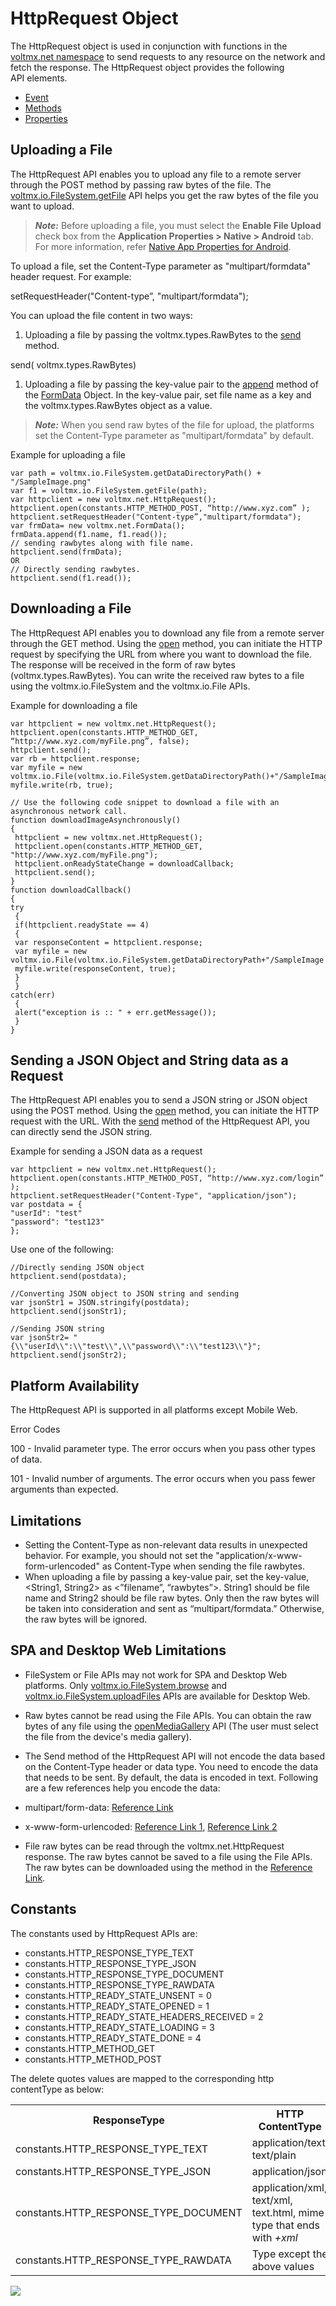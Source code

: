                             

HttpRequest Object
==================

The HttpRequest object is used in conjunction with functions in the [voltmx.net namespace](voltmx.net_namespace.md) to send requests to any resource on the network and fetch the response. The HttpRequest object provides the following API elements.

*   [Event](httprequestobject_events.md)
*   [Methods](httprequestobjectmethods.md)
*   [Properties](httprequestobject_properties.md)

Uploading a File
----------------

The HttpRequest API enables you to upload any file to a remote server through the POST method by passing raw bytes of the file. The [voltmx.io.FileSystem.getFile](voltmx.io.file_functions.md#getFilesList) API helps you get the raw bytes of the file you want to upload.

> **_Note:_** Before uploading a file, you must select the **Enable File Upload** check box from the **Application Properties > Native > Android** tab. For more information, refer [Native App Properties for Android](../../../Iris/iris_user_guide/Content/Native_App_Properties.md).

To upload a file, set the Content-Type parameter as "multipart/formdata" header request. For example:

setRequestHeader("Content-type”, "multipart/formdata");

You can upload the file content in two ways:

1.  Uploading a file by passing the voltmx.types.RawBytes to the [send](httprequestobjectmethods.md#voltmx.net2) method.

send( voltmx.types.RawBytes)

1.  Uploading a file by passing the key-value pair to the [append](formdataobject_methods.md#voltmx.net7) method of the [FormData](voltmx.net_functions.md#FormData) Object. In the key-value pair, set file name as a key and the voltmx.types.RawBytes object as a value.

> **_Note:_** When you send raw bytes of the file for upload, the platforms set the Content-Type parameter as "multipart/formdata" by default.

Example for uploading a file

```
var path = voltmx.io.FileSystem.getDataDirectoryPath() + "/SampleImage.png"
var f1 = voltmx.io.FileSystem.getFile(path);  
var httpclient = new voltmx.net.HttpRequest();  
httpclient.open(constants.HTTP_METHOD_POST, “http://www.xyz.com” );  
httpclient.setRequestHeader("Content-type”,"multipart/formdata");  
var frmData= new voltmx.net.FormData();  
frmData.append(f1.name, f1.read());  
// sending rawbytes along with file name.  
httpclient.send(frmData);  
OR  
// Directly sending rawbytes.  
httpclient.send(f1.read());
```

Downloading a File
------------------

The HttpRequest API enables you to download any file from a remote server through the GET method. Using the [open](httprequestobjectmethods.md#voltmx.net3) method, you can initiate the HTTP request by specifying the URL from where you want to download the file. The response will be received in the form of raw bytes (voltmx.types.RawBytes). You can write the received raw bytes to a file using the voltmx.io.FileSystem and the voltmx.io.File APIs.

Example for downloading a file

```
var httpclient = new voltmx.net.HttpRequest();  
httpclient.open(constants.HTTP_METHOD_GET, “http://www.xyz.com/myFile.png”, false);  
httpclient.send();  
var rb = httpclient.response;  
var myfile = new voltmx.io.File(voltmx.io.FileSystem.getDataDirectoryPath()+"/SampleImage.jpg");  
myfile.write(rb, true);  
  
// Use the following code snippet to download a file with an asynchronous network call.
function downloadImageAsynchronously()
{   
 httpclient = new voltmx.net.HttpRequest();   
 httpclient.open(constants.HTTP_METHOD_GET, "http://www.xyz.com/myFile.png");   
 httpclient.onReadyStateChange = downloadCallback;   
 httpclient.send();   
}
function downloadCallback()  
{
try   
 {
 if(httpclient.readyState == 4)  
 {
 var responseContent = httpclient.response;
 var myfile = new voltmx.io.File(voltmx.io.FileSystem.getDataDirectoryPath+"/SampleImage.jpg");
 myfile.write(responseContent, true);
 }  
 }
catch(err)
 {   
 alert("exception is :: " + err.getMessage());   
 }  
}
```

Sending a JSON Object and String data as a Request
--------------------------------------------------

The HttpRequest API enables you to send a JSON string or JSON object using the POST method. Using the [open](httprequestobjectmethods.md#voltmx.net3) method, you can initiate the HTTP request with the URL. With the [send](httprequestobjectmethods.md#voltmx.net2) method of the HttpRequest API, you can directly send the JSON string.

Example for sending a JSON data as a request

```
var httpclient = new voltmx.net.HttpRequest();  
httpclient.open(constants.HTTP_METHOD_POST, “http://www.xyz.com/login” );  
httpclient.setRequestHeader("Content-Type", "application/json");  
var postdata = {  
"userId": "test"  
"password": "test123"  
};
```

Use one of the following:

```
//Directly sending JSON object  
httpclient.send(postdata);
```
```
//Converting JSON object to JSON string and sending  
var jsonStr1 = JSON.stringify(postdata);   
httpclient.send(jsonStr1);
```
```
//Sending JSON string  
var jsonStr2= "{\\"userId\\":\\"test\\",\\"password\\":\\"test123\\"}";  
httpclient.send(jsonStr2);  

```

Platform Availability
---------------------

The HttpRequest API is supported in all platforms except Mobile Web.

Error Codes

100 - Invalid parameter type. The error occurs when you pass other types of data.

101 - Invalid number of arguments. The error occurs when you pass fewer arguments than expected.

Limitations
-----------

*   Setting the Content-Type as non-relevant data results in unexpected behavior. For example, you should not set the "application/x-www-form-urlencoded" as Content-Type when sending the file rawbytes.
*   When uploading a file by passing a key-value pair, set the key-value, <String1, String2> as <”filename”, “rawbytes”>. String1 should be file name and String2 should be file raw bytes. Only then the raw bytes will be taken into consideration and sent as “multipart/formdata.” Otherwise, the raw bytes will be ignored.

SPA and Desktop Web Limitations
-------------------------------

*   FileSystem or File APIs may not work for SPA and Desktop Web platforms. Only [voltmx.io.FileSystem.browse](voltmx.io.filesystem_functions.md#hybrid.e) and [voltmx.io.FileSystem.uploadFiles](voltmx.io.filesystem_functions.md#volt-mx-io-filesystem-uploadfiles) APIs are available for Desktop Web.
*   Raw bytes cannot be read using the File APIs. You can obtain the raw bytes of any file using the [openMediaGallery](voltmx.phone_functions.md#phone.op) API (The user must select the file from the device's media gallery).
*   The Send method of the HttpRequest API will not encode the data based on the Content-Type header or data type. You need to encode the data that needs to be sent. By default, the data is encoded in text. Following are a few references help you encode the data:

*   multipart/form-data: [Reference Link](http://stackoverflow.com/questions/5933949/how-to-send-multipart-form-data-form-content-by-ajax-no-jquery)
*   x-www-form-urlencoded: [Reference Link 1](https://www.w3.org/TR.md5/forms.html#url-encoded-form-data), [Reference Link 2](http://stackoverflow.com/questions/1714786/querystring-encoding-of-a-javascript-object/1714899#1714899)

*   File raw bytes can be read through the voltmx.net.HttpRequest response. The raw bytes cannot be saved to a file using the File APIs. The raw bytes can be downloaded using the method in the [Reference Link](http://stackoverflow.com/questions/27946228/file-download-a-byte-array-as-a-file-in-javascript-extjs).
    

Constants
---------

The constants used by HttpRequest APIs are: 

*   constants.HTTP\_RESPONSE\_TYPE\_TEXT
*   constants.HTTP\_RESPONSE\_TYPE\_JSON
*   constants.HTTP\_RESPONSE\_TYPE\_DOCUMENT
*   constants.HTTP\_RESPONSE\_TYPE\_RAWDATA
*   constants.HTTP\_READY\_STATE\_UNSENT = 0
*   constants.HTTP\_READY\_STATE\_OPENED = 1
*   constants.HTTP\_READY\_STATE\_HEADERS\_RECEIVED = 2
*   constants.HTTP\_READY\_STATE\_LOADING = 3
*   constants.HTTP\_READY\_STATE\_DONE = 4
*   constants.HTTP\_METHOD\_GET
*   constants.HTTP\_METHOD\_POST

The delete quotes values are mapped to the corresponding http contentType as below:

<table class="TableStyle-Basic" cellspacing="0" style="mc-table-style: url('resources/tablestyles/basic.css');"><colgroup><col class="TableStyle-Basic-Column-Column1"> <col class="TableStyle-Basic-Column-Column1"></colgroup><tbody><tr class="TableStyle-Basic-Body-Body1"><th class="TableStyle-Basic-BodyE-Column1-Body1">ResponseType</th><th class="TableStyle-Basic-BodyD-Column1-Body1">HTTP ContentType</th></tr><tr class="TableStyle-Basic-Body-Body1"><td class="TableStyle-Basic-BodyE-Column1-Body1">constants.HTTP_RESPONSE_TYPE_TEXT</td><td class="TableStyle-Basic-BodyD-Column1-Body1">application/text, text/plain</td></tr><tr class="TableStyle-Basic-Body-Body1"><td class="TableStyle-Basic-BodyE-Column1-Body1">constants.HTTP_RESPONSE_TYPE_JSON</td><td class="TableStyle-Basic-BodyD-Column1-Body1">application/json</td></tr><tr class="TableStyle-Basic-Body-Body1"><td class="TableStyle-Basic-BodyE-Column1-Body1">constants.HTTP_RESPONSE_TYPE_DOCUMENT</td><td class="TableStyle-Basic-BodyD-Column1-Body1">application/xml, text/xml, text.html, mime type that ends with <i>+xml</i></td></tr><tr class="TableStyle-Basic-Body-Body1"><td class="TableStyle-Basic-BodyB-Column1-Body1">constants.HTTP_RESPONSE_TYPE_RAWDATA</td><td class="TableStyle-Basic-BodyA-Column1-Body1">Type except the above values</td></tr></tbody></table>

![](resources/prettify/onload.png)
